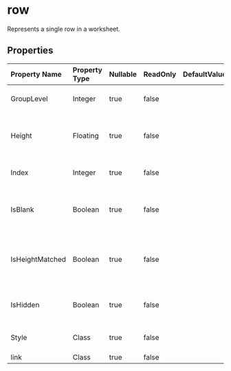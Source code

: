 # **row**

Represents a single row in a worksheet. 

## **Properties**

| Property Name | Property Type | Nullable |  ReadOnly | DefaultValue | Description | 
| :- | :- | :- |:- |  :- | :- |
|GroupLevel|Integer|true|false |  |Gets the group level of the row.|
|Height|Floating|true|false |  |Gets and sets the row height in unit of Points.|
|Index|Integer|true|false |  |Gets the index of this row.|
|IsBlank|Boolean|true|false |  |Indicates whether the row contains any data|
|IsHeightMatched|Boolean|true|false |  |Indicates that row height and default font height matches.|
|IsHidden|Boolean|true|false |  |Indicates whether the row is hidden.|
|Style|Class|true|false |  |Represents the style of this row.|
|link|Class|true|false |  ||

